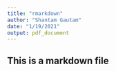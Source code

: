 ```yaml
---
title: "rmarkdown"
author: "Shantam Gautam"
date: "1/19/2021"
output: pdf_document
---
```


## This is a markdown file
